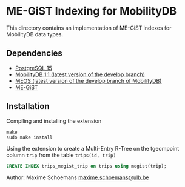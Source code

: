 ME-GiST Indexing for MobilityDB
===============================

This directory contains an implementation of ME-GiST indexes for MobilityDB data types.

Dependencies
------------
- [PostgreSQL 15](https://www.postgresql.org/)
- [MobilityDB 1.1 (latest version of the develop branch)](https://github.com/MobilityDB/MobilityDB)
- [MEOS (latest version of the develop branch of MobilityDB)](https://www.libmeos.org/)
- [ME-GiST](https://github.com/mschoema/megist)

Installation
------------
Compiling and installing the extension
```
make
sudo make install
```

Using the extension to create a Multi-Entry R-Tree on the tgeompoint column `trip` from the table `trips(id, trip)`
```sql
CREATE INDEX trips_megist_trip on trips using megist(trip);
```

Author:
	Maxime Schoemans	<maxime.schoemans@ulb.be>

